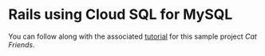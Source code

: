 # Rails using Cloud SQL for MySQL

You can follow along with the associated [tutorial][1] for this sample project
*Cat Friends*.

[1]: https://cloud.google.com/ruby/rails/using-cloudsql


